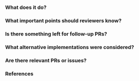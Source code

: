 <!-- Please adhere to the style guide at -->
<!-- https://github.com/zeitgeistpm/zeitgeist/blob/main/docs/STYLE_GUIDE.md -->
### What does it do?

### What important points should reviewers know?

### Is there something left for follow-up PRs?

### What alternative implementations were considered?

### Are there relevant PRs or issues?
<!-- Include references to the issues it fixes here separated by whitespaces. -->
<!-- Use a valid GitHub keyword for that, such as "closes" or "fixes". -->
<!-- Example: closes #500 #700 -->

<!-- Include references to relevant issues outside of Zeitgeist here -->
<!-- Include references to relevant PRs here -->

### References

